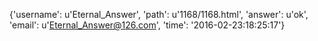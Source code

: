 {'username': u'Eternal_Answer', 'path': u'1168/1168.html', 'answer': u'ok', 'email': u'Eternal_Answer@126.com', 'time': '2016-02-23:18:25:17'}